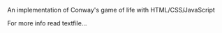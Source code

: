 An implementation of Conway's game of life with HTML/CSS/JavaScript

For more info read textfile...
